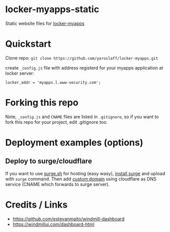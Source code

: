 # locker-myapps-static

Static website files for [locker-myapps](https://github.com/yaroslaff/locker-myapps)

# Quickstart

Clone repo:
`git clone https://github.com/yaroslaff/locker-myapps.git`

create `_config.js` file with address registerd for your myapps application at locker server:
~~~
locker_addr = 'myapps.l.www-security.com';
~~~

# Forking this repo
Note, `_config.js` and `CNAME` files are listed in `.gitignore`, so if you want to fork this repo for your project, edit .gitignore too.

# Deployment examples (options)

## Deploy to surge/cloudflare
If you want to use [surge.sh](https://surge.sh/) for hosting (easy wasy), [install surge](https://surge.sh/help/getting-started-with-surge) and upload with `surge` command. Then add [custom domain](https://surge.sh/help/adding-a-custom-domain) using cloudflare as DNS service (CNAME which forwards to surge server).

# Credits / Links
- https://github.com/estevanmaito/windmill-dashboard 
- https://windmillui.com/dashboard-html